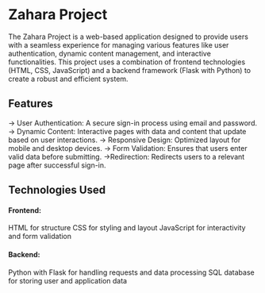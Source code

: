 # Zahara Project
The Zahara Project is a web-based application designed to provide users with a seamless experience for managing various features like user authentication, dynamic content management, and interactive functionalities. This project uses a combination of frontend technologies (HTML, CSS, JavaScript) and a backend framework (Flask with Python) to create a robust and efficient system.

## Features
-> User Authentication: A secure sign-in process using email and password.
-> Dynamic Content: Interactive pages with data and content that update based on user interactions.
-> Responsive Design: Optimized layout for mobile and desktop devices.
-> Form Validation: Ensures that users enter valid data before submitting.
->Redirection: Redirects users to a relevant page after successful sign-in.

## Technologies Used
#### Frontend:
HTML for structure
CSS for styling and layout
JavaScript for interactivity and form validation
#### Backend:
Python with Flask for handling requests and data processing
SQL database for storing user and application data
